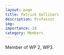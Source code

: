 ```yaml
---
layout: page
title: Patrick Gallinari
description: Professor
img:
importance: 10
category: Members
---
```


Member of WP 2, WP3.
